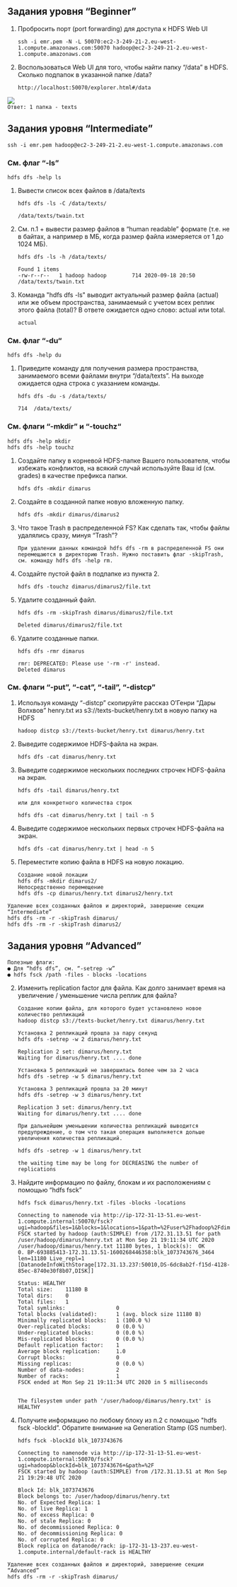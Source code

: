 ## Задания уровня “Beginner”  

1) Пробросить порт (port forwarding) для доступа к HDFS Web UI  
    ```
    ssh -i emr.pem -N -L 50070:ec2-3-249-21-2.eu-west-1.compute.amazonaws.com:50070 hadoop@ec2-3-249-21-2.eu-west-1.compute.amazonaws.com  
    ```
2) Воспользоваться Web UI для того, чтобы найти папку “/data” в HDFS. Сколько подпапок в указанной папке /data?  
    ```
    http://localhost:50070/explorer.html#/data  
    ```
![](beginner_1.png)  
    ```
    Ответ: 1 папка - texts  
    ```

## Задания уровня “Intermediate”  
```
ssh -i emr.pem hadoop@ec2-3-249-21-2.eu-west-1.compute.amazonaws.com
```
###  См. флаг “-ls”  
```
hdfs dfs -help ls
```
1. Вывести список всех файлов в /data/texts  
    ```
    hdfs dfs -ls -C /data/texts/  

    /data/texts/twain.txt  
    ```
2. См. п.1 + вывести размер файлов в “human readable” формате (т.е. не в байтах, а например в МБ, когда
размер файла измеряется от 1 до 1024 МБ).  
    ```
    hdfs dfs -ls -h /data/texts/  

    Found 1 items  
    -rw-r--r--   1 hadoop hadoop        714 2020-09-18 20:50 /data/texts/twain.txt  
    ```
3. Команда "hdfs dfs -ls" выводит актуальный размер файла (actual) или же объем пространства, занимаемый с
учетом всех реплик этого файла (total)? В ответе ожидается одно слово: actual или total.  
    ```
    actual  
    ```
### См. флаг “-du“  
```
hdfs dfs -help du  
```
1. Приведите команду для получения размера пространства, занимаемого всеми файлами внутри
“/data/texts”. На выходе ожидается одна строка с указанием команды.  
    ```
    hdfs dfs -du -s /data/texts/  

    714  /data/texts/  
    ```
### См. флаги “-mkdir” и “-touchz“  
```
hdfs dfs -help mkdir  
hdfs dfs -help touchz  
```
1. Создайте папку в корневой HDFS-папке Вашего пользователя, чтобы избежать конфликтов, на всякий
случай используйте Ваш id (см. grades) в качестве префикса папки.  
    ```
    hdfs dfs -mkdir dimarus  
    ```
2. Создайте в созданной папке новую вложенную папку.  
    ```
    hdfs dfs -mkdir dimarus/dimarus2  
    ```
3. Что такое Trash в распределенной FS? Как сделать так, чтобы файлы удалялись сразу, минуя “Trash”?  
    ```
   При удалении данных командой hdfs dfs -rm в распределенной FS они перемещаются в директорию Trash. Нужно поставить флаг -skipTrash, см. команду hdfs dfs -help rm.  
    ```
4. Создайте пустой файл в подпапке из пункта 2.  
    ```
    hdfs dfs -touchz dimarus/dimarus2/file.txt  
    ```
5. Удалите созданный файл.  
    ```
    hdfs dfs -rm -skipTrash dimarus/dimarus2/file.txt  

    Deleted dimarus/dimarus2/file.txt  
    ```
6. Удалите созданные папки.  
    ```
    hdfs dfs -rmr dimarus  

    rmr: DEPRECATED: Please use '-rm -r' instead.  
    Deleted dimarus  
    ```

### См. флаги “-put”, “-cat”, “-tail”, “-distcp”  

1. Используя команду “-distcp” скопируйте рассказ О’Генри “Дары Волхвов” henry.txt из
s3://texts-bucket/henry.txt в новую папку на HDFS  
    ```
    hadoop distcp s3://texts-bucket/henry.txt dimarus/henry.txt  
    ```
2. Выведите содержимое HDFS-файла на экран.  
    ```
    hdfs dfs -cat dimarus/henry.txt  
    ```
3. Выведите содержимое нескольких последних строчек HDFS-файла на экран.  
    ```
    hdfs dfs -tail dimarus/henry.txt  

    или для конкретного количества строк  

    hdfs dfs -cat dimarus/henry.txt | tail -n 5  
    ```
4. Выведите содержимое нескольких первых строчек HDFS-файла на экран.  
    ```
    hdfs dfs -cat dimarus/henry.txt | head -n 5  
    ```
5. Переместите копию файла в HDFS на новую локацию.  
    ```
    Создание новой локации  
    hdfs dfs -mkdir dimarus2/  
    Непосредственно перемещение  
    hdfs dfs -cp dimarus/henry.txt dimarus2/henry.txt  
    ```  

```
Удаление всех созданных файлов и директорий, завершение секции “Intermediate”  
hdfs dfs -rm -r -skipTrash dimarus/  
hdfs dfs -rm -r -skipTrash dimarus2/  
```

## Задания уровня “Advanced”  
```
Полезные флаги:  
● Для “hdfs dfs”, см. “-setrep -w”  
● hdfs fsck /path -files - blocks -locations  
```
2. Изменить replication factor для файла. Как долго занимает время на увеличение /
уменьшение числа реплик для файла?  
    ```
    Создание копии файла, для которого будет установлено новое количество репликаций  
    hadoop distcp s3://texts-bucket/henry.txt dimarus/henry.txt  

    Установка 2 репликаций прошла за пару секунд  
    hdfs dfs -setrep -w 2 dimarus/henry.txt  

    Replication 2 set: dimarus/henry.txt  
    Waiting for dimarus/henry.txt .... done  

    Установка 5 репликаций не завершилась более чем за 2 часа  
    hdfs dfs -setrep -w 5 dimarus/henry.txt  

    Установка 3 репликаций прошла за 20 минут  
    hdfs dfs -setrep -w 3 dimarus/henry.txt  

    Replication 3 set: dimarus/henry.txt  
    Waiting for dimarus/henry.txt .... done  

    При дальнейшем уменьшении количества репликаций выводится предупреждение, о том что такая операция выполняется дольше увеличения количества репликаций.  

    hdfs dfs -setrep -w 1 dimarus/henry.txt  

    the waiting time may be long for DECREASING the number of replications
    ```
3. Найдите информацию по файлу, блокам и их расположениям с помощью “hdfs fsck”  
    ```
    hdfs fsck dimarus/henry.txt -files -blocks -locations  

    Connecting to namenode via http://ip-172-31-13-51.eu-west-1.compute.internal:50070/fsck?ugi=hadoop&files=1&blocks=1&locations=1&path=%2Fuser%2Fhadoop%2Fdimarus%2Fhenry.txt
    FSCK started by hadoop (auth:SIMPLE) from /172.31.13.51 for path /user/hadoop/dimarus/henry.txt at Mon Sep 21 19:11:34 UTC 2020
    /user/hadoop/dimarus/henry.txt 11180 bytes, 1 block(s):  OK
    0. BP-693885413-172.31.13.51-1600268446358:blk_1073743676_3464 len=11180 Live_repl=1 [DatanodeInfoWithStorage[172.31.13.237:50010,DS-6dc8ab2f-f15d-4128-85ec-8740e30f8b07,DISK]]

    Status: HEALTHY
    Total size:    11180 B
    Total dirs:    0
    Total files:   1
    Total symlinks:                0
    Total blocks (validated):      1 (avg. block size 11180 B)
    Minimally replicated blocks:   1 (100.0 %)
    Over-replicated blocks:        0 (0.0 %)
    Under-replicated blocks:       0 (0.0 %)
    Mis-replicated blocks:         0 (0.0 %)
    Default replication factor:    1
    Average block replication:     1.0
    Corrupt blocks:                0
    Missing replicas:              0 (0.0 %)
    Number of data-nodes:          2
    Number of racks:               1
    FSCK ended at Mon Sep 21 19:11:34 UTC 2020 in 5 milliseconds


    The filesystem under path '/user/hadoop/dimarus/henry.txt' is HEALTHY  
    ```
4. Получите информацию по любому блоку из п.2 с помощью "hdfs fsck -blockId”.
Обратите внимание на Generation Stamp (GS number).  
    ```
    hdfs fsck -blockId blk_1073743676  

    Connecting to namenode via http://ip-172-31-13-51.eu-west-1.compute.internal:50070/fsck?ugi=hadoop&blockId=blk_1073743676+&path=%2F
    FSCK started by hadoop (auth:SIMPLE) from /172.31.13.51 at Mon Sep 21 19:29:48 UTC 2020

    Block Id: blk_1073743676
    Block belongs to: /user/hadoop/dimarus/henry.txt
    No. of Expected Replica: 1
    No. of live Replica: 1
    No. of excess Replica: 0
    No. of stale Replica: 0
    No. of decommissioned Replica: 0
    No. of decommissioning Replica: 0
    No. of corrupted Replica: 0
    Block replica on datanode/rack: ip-172-31-13-237.eu-west-1.compute.internal/default-rack is HEALTHY
    ```  

```
Удаление всех созданных файлов и директорий, завершение секции “Advanced”  
hdfs dfs -rm -r -skipTrash dimarus/  
```
